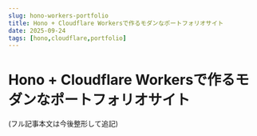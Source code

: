 ```yaml
---
slug: hono-workers-portfolio
title: Hono + Cloudflare Workersで作るモダンなポートフォリオサイト
date: 2025-09-24
tags: [hono,cloudflare,portfolio]
---
```


<!-- source: note/article-draft.md -->

# Hono + Cloudflare Workersで作るモダンなポートフォリオサイト

(フル記事本文は今後整形して追記)
